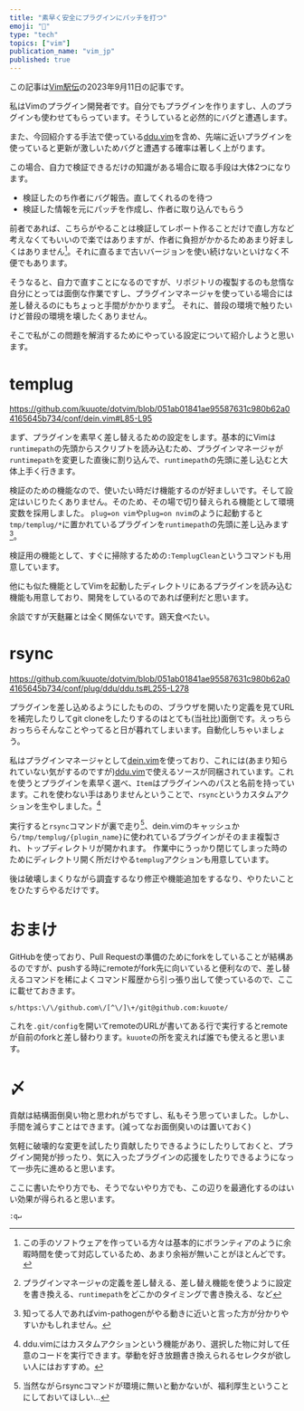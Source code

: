 ```yaml
---
title: "素早く安全にプラグインにパッチを打つ"
emoji: "🐎"
type: "tech"
topics: ["vim"]
publication_name: "vim_jp"
published: true
---
```


この記事は[Vim駅伝](https://vim-jp.org/ekiden/)の2023年9月11日の記事です。

私はVimのプラグイン開発者です。自分でもプラグインを作りますし、人のプラグインも使わせてもらっています。そうしていると必然的にバグと遭遇します。

また、今回紹介する手法で使っている[ddu.vim](https://github.com/Shougo/ddu.vim)を含め、先端に近いプラグインを使っていると更新が激しいためバグと遭遇する確率は著しく上がります。

この場合、自力で検証できるだけの知識がある場合に取る手段は大体2つになります。

- 検証したのち作者にバグ報告。直してくれるのを待つ
- 検証した情報を元にパッチを作成し、作者に取り込んでもらう

前者であれば、こちらがやることは検証してレポート作ることだけで直し方など考えなくてもいいので楽ではありますが、作者に負担がかかるためあまり好ましくはありません[^1]。それに直るまで古いバージョンを使い続けないといけなく不便でもあります。

そうなると、自力で直すことになるのですが、リポジトリの複製するのも怠惰な自分にとっては面倒な作業ですし、プラグインマネージャを使っている場合には差し替えるのにもちょっと手間がかかります[^2]。
それに、普段の環境で触りたいけど普段の環境を壊したくありません。

そこで私がこの問題を解消するためにやっている設定について紹介しようと思います。

# templug

https://github.com/kuuote/dotvim/blob/051ab01841ae95587631c980b62a04165645b734/conf/dein.vim#L85-L95

まず、プラグインを素早く差し替えるための設定をします。基本的にVimは`runtimepath`の先頭からスクリプトを読み込むため、プラグインマネージャが`runtimepath`を変更した直後に割り込んで、`runtimepath`の先頭に差し込むと大体上手く行きます。

検証のための機能なので、使いたい時だけ機能するのが好ましいです。そして設定はいじりたくありません。そのため、その場で切り替えられる機能として環境変数を採用しました。
`plug=on vim`や`plug=on nvim`のように起動すると`tmp/templug/*`に置かれているプラグインを`runtimepath`の先頭に差し込みます[^3]。

検証用の機能として、すぐに掃除するための`:TemplugClean`というコマンドも用意しています。

他にも似た機能としてVimを起動したディレクトリにあるプラグインを読み込む機能も用意しており、開発をしているのであれば便利だと思います。

余談ですが天麩羅とは全く関係ないです。鶏天食べたい。

# rsync

https://github.com/kuuote/dotvim/blob/051ab01841ae95587631c980b62a04165645b734/conf/plug/ddu/ddu.ts#L255-L278

プラグインを差し込めるようにしたものの、ブラウザを開いたり定義を見てURLを補完したりしてgit cloneをしたりするのはとても(当社比)面倒です。えっちらおっちらそんなことやってると日が暮れてしまいます。自動化しちゃいましょう。

私はプラグインマネージャとして[dein.vim](https://github.com/Shougo/dein.vim)を使っており、これには(あまり知られていない気がするのですが)[ddu.vim](https://github.com/Shougo/ddu.vim)で使えるソースが同梱されています。これを使うとプラグインを素早く選べ、`Item`はプラグインへのパスと名前を持っています。これを使わない手はありませんということで、`rsync`というカスタムアクションを生やしました。[^4]

実行すると`rsync`コマンドが裏で走り[^5]、dein.vimのキャッシュから`/tmp/templug/{plugin_name}`に使われているプラグインがそのまま複製され、トップディレクトリが開かれます。
作業中にうっかり閉じてしまった時のためにディレクトリ開く所だけやる`templug`アクションも用意しています。

後は破壊しまくりながら調査するなり修正や機能追加をするなり、やりたいことをひたすらやるだけです。

# おまけ

GitHubを使っており、Pull Requestの準備のためにforkをしていることが結構あるのですが、pushする時にremoteがfork先に向いていると便利なので、差し替えるコマンドを稀によくコマンド履歴から引っ張り出して使っているので、ここに載せておきます。

`s/https:\/\/github.com\/[^\/]\+/git@github.com:kuuote/`

これを`.git/config`を開いてremoteのURLが書いてある行で実行するとremoteが自前のforkと差し替わります。`kuuote`の所を変えれば誰でも使えると思います。

# 〆

貢献は結構面倒臭い物と思われがちですし、私もそう思っていました。しかし、手間を減らすことはできます。(減ってなお面倒臭いのは置いておく)

気軽に破壊的な変更を試したり貢献したりできるようにしたりしておくと、プラグイン開発が捗ったり、気に入ったプラグインの応援をしたりできるようになって一歩先に進めると思います。

ここに書いたやり方でも、そうでないやり方でも、この辺りを最適化するのはいい効果が得られると思います。

`:q↵`

[^1]: この手のソフトウェアを作っている方々は基本的にボランティアのように余暇時間を使って対応しているため、あまり余裕が無いことがほとんどです。
[^2]: プラグインマネージャの定義を差し替える、差し替え機能を使うように設定を書き換える、`runtimepath`をどこかのタイミングで書き換える、など
[^3]: 知ってる人であればvim-pathogenがやる動きに近いと言った方が分かりやすいかもしれません。
[^4]: ddu.vimにはカスタムアクションという機能があり、選択した物に対して任意のコードを実行できます。挙動を好き放題書き換えられるセレクタが欲しい人にはおすすめ。
[^5]: 当然ながらrsyncコマンドが環境に無いと動かないが、福利厚生ということにしておいてほしい…
